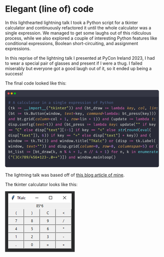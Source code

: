 # Elegant (line of) code

In this lighthearted lightning talk I took a Python script for a tkinter calculator and continuously refactored it until the whole calculator was a single expression.
We managed to get some laughs out of this ridiculous process, while we also explored a couple of interesting Python features like conditional expressions, Boolean short-circuiting, and assignment expressions.

In this reprise of the lightning talk I presented at PyCon Ireland 2023, I had to wear a special pair of glasses and present if I were a thug.
I failed miserably but everyone got a good laugh out of it, so it ended up being a success!

The final code looked like this:

![](code.webp)

The lightning talk was based off of [this blog article of mine](https://mathspp.com/blog/single-line-calculator).

The tkinter calculator looks like this:

![](_calc.png)
